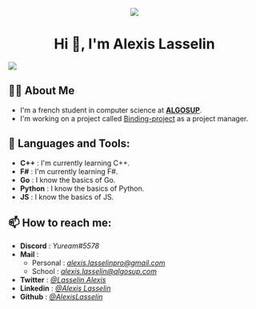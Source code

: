 <p align="center">
  <img src="https://media.giphy.com/media/xTiIzJSKB4l7xTouE8/giphy.gif">
</p>

<h1 align="center">Hi 👋, I'm Alexis Lasselin</h1>

![](https://komarev.com/ghpvc/?username=AlexisLasselin&color=brightgreen&style=plastic)

## 🙋‍♂️ About Me

- I'm a french student in computer science at [**ALGOSUP**](https://algosup.com/).
- I'm working on a project called [Binding-project](https://github.com/algosup/2022-2023-project-3-harfang3d-binding-Project-4-group) as a project manager.

## 🚀 Languages and Tools:

- **C++** : I'm currently learning C++.
- **F#** : I'm currently learning F#.
- **Go** : I know the basics of Go.
- **Python** : I know the basics of Python.
- **JS** : I know the basics of JS.

## 📫 How to reach me:

- **Discord** : *Yuream#5578*
- **Mail** : 
  - Personal : *alexis.lasselinpro@gmail.com*
  - School : *alexis.lasselin@algosup.com*
- **Twitter** : *[@Lasselin Alexis](https://twitter.com/LasselinAlexis1)*
- **Linkedin** : *[@Alexis Lasselin](https://www.linkedin.com/in/alexis-lasselin-318649251/)*
- **Github** : *[@AlexisLasselin](https://github.com/AlexisLasselin)*
  
